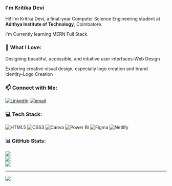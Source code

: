 ### I'm Kritika Devi
Hi! I'm Kritika Devi, a final-year Computer Science Engineering student at **Adithya Institute of Technology**, Coimbatore.

I'm Currently learning MERN Full Stack.

### 🎨 What I Love:
Designing beautiful, accessible, and intuitive user interfaces-Web Design

Exploring creative visual design, especially logo creation and brand identity-Logo Creation

### 📫 Connect with Me:
[![LinkedIn](https://img.shields.io/badge/LinkedIn-%230077B5.svg?logo=linkedin&logoColor=white)](https://linkedin.com/in/https://www.linkedin.com/in/kiruthikadevi-g/) [![email](https://img.shields.io/badge/Email-D14836?logo=gmail&logoColor=white)](mailto:kiruthikaganesan241@gmail.com) 

### 💻 Tech Stack:
![HTML5](https://img.shields.io/badge/html5-%23E34F26.svg?style=for-the-badge&logo=html5&logoColor=white) ![CSS3](https://img.shields.io/badge/css3-%231572B6.svg?style=for-the-badge&logo=css3&logoColor=white) ![Canva](https://img.shields.io/badge/Canva-%2300C4CC.svg?style=for-the-badge&logo=Canva&logoColor=white) ![Power Bi](https://img.shields.io/badge/power_bi-F2C811?style=for-the-badge&logo=powerbi&logoColor=black) ![Figma](https://img.shields.io/badge/figma-%23F24E1E.svg?style=for-the-badge&logo=figma&logoColor=white) ![Netlify](https://img.shields.io/badge/netlify-%23000000.svg?style=for-the-badge&logo=netlify&logoColor=#00C7B7)
### 📊 GitHub Stats:
![](https://github-readme-stats.vercel.app/api?username=kiruthika241&theme=dark&hide_border=false&include_all_commits=false&count_private=false)<br/>
![](https://nirzak-streak-stats.vercel.app/?user=kiruthika241&theme=dark&hide_border=false)<br/>
![](https://github-readme-stats.vercel.app/api/top-langs/?username=kiruthika241&theme=dark&hide_border=false&include_all_commits=false&count_private=false&layout=compact)

---
[![](https://visitcount.itsvg.in/api?id=kiruthika241&icon=0&color=12)](https://visitcount.itsvg.in)


